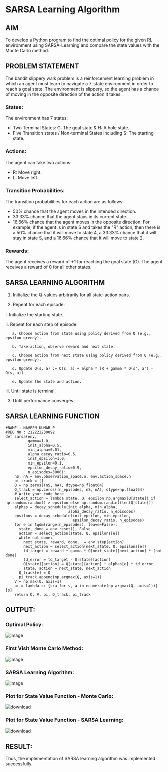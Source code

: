 # SARSA Learning Algorithm


## AIM
To develop a Python program to find the optimal policy for the given RL environment using SARSA-Learning and compare the state values with the Monte Carlo method.

## PROBLEM STATEMENT
The bandit slippery walk problem is a reinforcement learning problem in which an agent must learn to navigate a 7-state environment in order to reach a goal state. The environment is slippery, so the agent has a chance of moving in the opposite direction of the action it takes.

### States:
The environment has 7 states:

* Two Terminal States: G: The goal state & H: A hole state.
* Five Transition states / Non-terminal States including S: The starting state.
### Actions:
The agent can take two actions:

* R: Move right.
* L: Move left.
### Transition Probabilities:
The transition probabilities for each action are as follows:

* 50% chance that the agent moves in the intended direction.
* 33.33% chance that the agent stays in its current state.
* 16.66% chance that the agent moves in the opposite direction. For example, if the agent is in state S and takes the "R" action, then there is a 50% chance that it will move to state 4, a 33.33% chance that it will stay in state S, and a 16.66% chance that it will move to state 2.
### Rewards:
The agent receives a reward of +1 for reaching the goal state (G). The agent receives a reward of 0 for all other states.
## SARSA LEARNING ALGORITHM
1. Initialize the Q-values arbitrarily for all state-action pairs.

2. Repeat for each episode:

i. Initialize the starting state.

ii. Repeat for each step of episode:
~~~
   a. Choose action from state using policy derived from Q (e.g., epsilon-greedy).

   b. Take action, observe reward and next state.

   c. Choose action from next state using policy derived from Q (e.g., epsilon-greedy).

   d. Update Q(s, a) := Q(s, a) + alpha * [R + gamma * Q(s', a') - Q(s, a)]

   e. Update the state and action.
~~~
   iii. Until state is terminal.

3. Until performance converges.

## SARSA LEARNING FUNCTION
~~~
#NAME : NAVEEN KUMAR P
#REG NO : 212222230092
def sarsa(env,
          gamma=1.0,
          init_alpha=0.5,
          min_alpha=0.01,
          alpha_decay_ratio=0.5,
          init_epsilon=1.0,
          min_epsilon=0.1,
          epsilon_decay_ratio=0.9,
          n_episodes=3000):
    nS, nA = env.observation_space.n, env.action_space.n
    pi_track = []
    Q = np.zeros((nS, nA), dtype=np.float64)
    Q_track = np.zeros((n_episodes, nS, nA), dtype=np.float64)
    # Write your code here
    select_action = lambda state, Q, epsilon:np.argmax(Q[state]) if np.random.random() > epsilon else np.random.randint(len(Q[state]))
    alphas = decay_schedule(init_alpha, min_alpha,
                            alpha_decay_ratio, n_episodes)
    epsilons = decay_schedule(init_epsilon, min_epsilon,
                              epsilon_decay_ratio, n_episodes)
    for e in tqdm(range(n_episodes), leave=False):
      state, done = env.reset(), False
      action = select_action(state, Q, epsilons[e])
      while not done:
        next_state, reward, done, _= env.step(action)
        next_action = select_action(next_state, Q, epsilons[e])
        td_target = reward + gamma * Q[next_state][next_action] * (not done)
        td_error = td_target - Q[state][action]
        Q[state][action] = Q[state][action] + alphas[e] * td_error
        state, action = next_state, next_action
      Q_track[e] = Q
      pi_track.append(np.argmax(Q, axis=1))
    V = np.max(Q, axis=1)
    pi = lambda s: {s:a for s, a in enumerate(np.argmax(Q, axis=1))}[s]
    return Q, V, pi, Q_track, pi_track
~~~

## OUTPUT:
### Optimal Policy:
![image](https://github.com/srikarthickeyanganapathy/sarsa-learning/assets/119393842/27d1a2a6-6ac6-4a32-baaf-1d0b6478c86d)

### First Visit Monte Carlo Method:
![image](https://github.com/srikarthickeyanganapathy/sarsa-learning/assets/119393842/71b40e27-c9ea-4245-b780-c13d69da6ccb)

### SARSA Learning Algorithm:
![image](https://github.com/srikarthickeyanganapathy/sarsa-learning/assets/119393842/5d944d2a-0efc-4b82-88e1-0bcd080dda69)

### Plot for State Value Function - Monte Carlo:
![download](https://github.com/srikarthickeyanganapathy/sarsa-learning/assets/119393842/a4cbce5d-236b-4ce1-9ba5-f2dc3638f8ee)

### Plot for State Value Function - SARSA Learning:
![download](https://github.com/srikarthickeyanganapathy/sarsa-learning/assets/119393842/ea097274-4a55-4da1-918b-caf51ba0cea3)

## RESULT:
Thus, the implementation of SARSA learning algorithm was implemented successfully.
